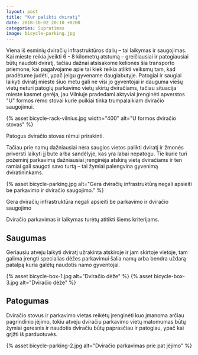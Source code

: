 ```yaml
---
layout: post
title: "Kur palikti dviratį"
date: 2018-10-02 20:10 +0200
categories: Supratimas
image: bicycle-parking.jpg
---
```


Viena iš esminių dviračių infrastruktūros dalių – tai laikymas ir saugojimas. Kai mieste reikia įveikti 6 - 8 kilometrų atstumą – greičiausiai ir patogiausiai būtų naudoti dviratį, tačiau dažnai atsisakome kelionės šia transporto priemone, kai pagalvojame apie tai kiek reikia atlikti veiksmų tam, kad pradėtume judėti, ypač jeigu gyvename daugiabutyje. Patogiai ir saugiai laikyti dviratį mieste šiuo metu gali ne visi jo gyventojai ir dauguma viešų vietų neturi patogių parkavimo vietų skirtų dviračiams, tačiau situacija mieste kasmet gerėja, jau Vilniuje pradedami aktyviai įrenginėti apverstos "U" formos rėmo stovai kurie puikiai tinka trumpalaikiam dviračio saugojimui.

{% asset bicycle-rack-vilnius.jpg width="400" alt="U formos dviračio stovas" %}

<div class="lighter x--pt smaller">
Patogus dviračio stovas rėmui prirakinti.
</div>

Tačiau prie namų dažniausiai nėra saugios vietos palikti dviratį ir žmonės priversti laikyti jį bute arba sandėlyje, kas yra labai nepatogu. Tie kurie turi požeminį parkavimą dažniausiai įrenginėja atskirą vietą dviračiams ir ten ramiai gali saugoti savo turtą – tai žymiai palengvina gyvenimą dviratininkams.

{% asset bicycle-parking.jpg alt="Gera dviračių infrastruktūrą negali apsieiti be parkavimo ir dviračio saugojimo." %}

<div class="lighter x--pt smaller">
Gera dviračių infrastruktūra negali apsieiti be parkavimo ir dviračio saugojimo
</div>

Dviračio parkavimas ir laikymas turėtų atitikti šiems kriterijams.

## Saugumas

Geriausiu atveju laikyti dviratį užrakinta atskiroje ir jam skirtoje vietoje, tam galima įrengti specialias dėžes parkavimui šalia namų arba bendra uždarą patalpą kuria galėtų naudotis namo gyventojai.

{% asset bicycle-box-1.jpg alt="Dviračio dėže" %}
{% asset bicycle-box-3.jpg alt="Dviračio dėže" %}

## Patogumas

Dviračio stovus ir parkavimo vietas reikėtų įrenginėti kuo įmanoma arčiau pagrindinio įėjimo, tokiu atveju dviračiu parkavimo vietų matomumas būtų žymiai geresnis ir naudotis dviračiu būtų paprasčiau ir patogiau, ypač kai grįžti iš parduotuvės.

{% asset bicycle-parking-2.jpg alt="Dviračio parkavimas prie pat įėjimo" %}

